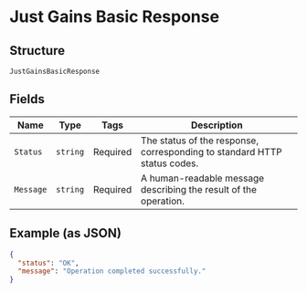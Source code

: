 
# Just Gains Basic Response

## Structure

`JustGainsBasicResponse`

## Fields

| Name | Type | Tags | Description |
|  --- | --- | --- | --- |
| `Status` | `string` | Required | The status of the response, corresponding to standard HTTP status codes. |
| `Message` | `string` | Required | A human-readable message describing the result of the operation. |

## Example (as JSON)

```json
{
  "status": "OK",
  "message": "Operation completed successfully."
}
```

